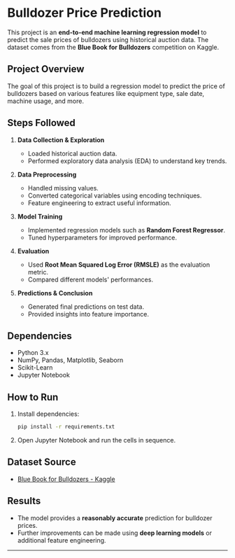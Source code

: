 
# Bulldozer Price Prediction

This project is an **end-to-end machine learning regression model** to predict the sale prices of bulldozers using historical auction data. The dataset comes from the **Blue Book for Bulldozers** competition on Kaggle.

## Project Overview

The goal of this project is to build a regression model to predict the price of bulldozers based on various features like equipment type, sale date, machine usage, and more. 

## Steps Followed

1. **Data Collection & Exploration**  
   - Loaded historical auction data.  
   - Performed exploratory data analysis (EDA) to understand key trends.  

2. **Data Preprocessing**  
   - Handled missing values.  
   - Converted categorical variables using encoding techniques.  
   - Feature engineering to extract useful information.

3. **Model Training**  
   - Implemented regression models such as **Random Forest Regressor**.  
   - Tuned hyperparameters for improved performance.  

4. **Evaluation**  
   - Used **Root Mean Squared Log Error (RMSLE)** as the evaluation metric.  
   - Compared different models' performances.  

5. **Predictions & Conclusion**  
   - Generated final predictions on test data.  
   - Provided insights into feature importance.

## Dependencies

- Python 3.x
- NumPy, Pandas, Matplotlib, Seaborn
- Scikit-Learn
- Jupyter Notebook

## How to Run

1. Install dependencies:  
   ```bash
   pip install -r requirements.txt
   ```
2. Open Jupyter Notebook and run the cells in sequence.

## Dataset Source

- [Blue Book for Bulldozers - Kaggle](https://www.kaggle.com/c/bluebook-for-bulldozers/data)

## Results

- The model provides a **reasonably accurate** prediction for bulldozer prices.  
- Further improvements can be made using **deep learning models** or additional feature engineering.

---
